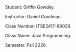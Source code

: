 Student: Griffin Gowdey.

Instructor: Daniel Goodman.

Class Number: ITSE2417-86039.

Class Name: Java Programming.

Semester: Fall 2020.
